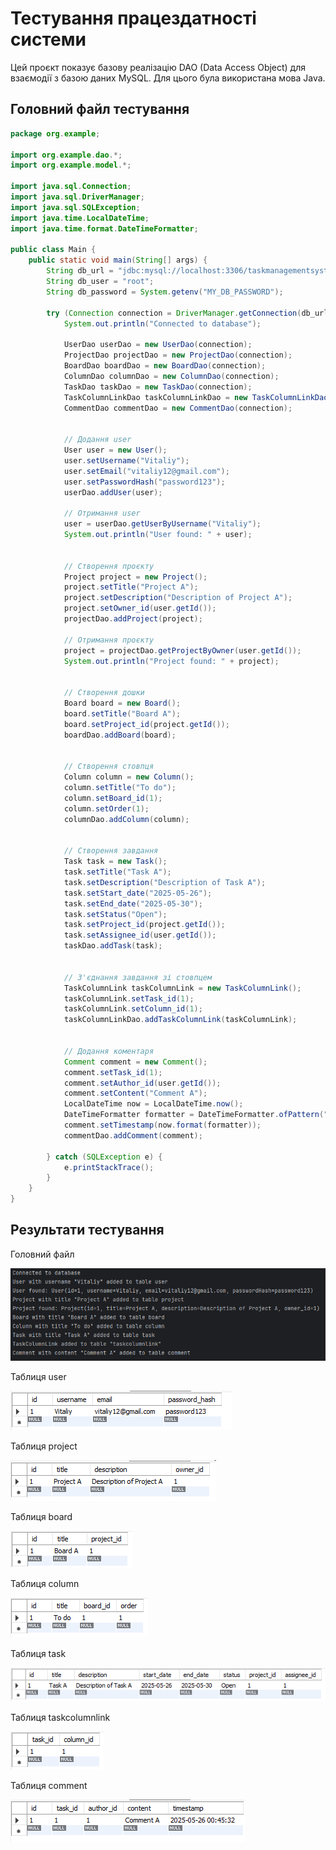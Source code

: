 
# Тестування працездатності системи

Цей проєкт показує базову реалізацію DAO (Data Access Object) для взаємодії з базою даних MySQL. Для цього була використана мова Java.

## Головний файл тестування ##
```java
package org.example;

import org.example.dao.*;
import org.example.model.*;

import java.sql.Connection;
import java.sql.DriverManager;
import java.sql.SQLException;
import java.time.LocalDateTime;
import java.time.format.DateTimeFormatter;

public class Main {
    public static void main(String[] args) {
        String db_url = "jdbc:mysql://localhost:3306/taskmanagementsystem";
        String db_user = "root";
        String db_password = System.getenv("MY_DB_PASSWORD");

        try (Connection connection = DriverManager.getConnection(db_url, db_user, db_password)) {
            System.out.println("Connected to database");

            UserDao userDao = new UserDao(connection);
            ProjectDao projectDao = new ProjectDao(connection);
            BoardDao boardDao = new BoardDao(connection);
            ColumnDao columnDao = new ColumnDao(connection);
            TaskDao taskDao = new TaskDao(connection);
            TaskColumnLinkDao taskColumnLinkDao = new TaskColumnLinkDao(connection);
            CommentDao commentDao = new CommentDao(connection);


            // Додання user
            User user = new User();
            user.setUsername("Vitaliy");
            user.setEmail("vitaliy12@gmail.com");
            user.setPasswordHash("password123");
            userDao.addUser(user);

            // Отримання user
            user = userDao.getUserByUsername("Vitaliy");
            System.out.println("User found: " + user);


            // Створення проєкту
            Project project = new Project();
            project.setTitle("Project A");
            project.setDescription("Description of Project A");
            project.setOwner_id(user.getId());
            projectDao.addProject(project);

            // Отримання проєкту
            project = projectDao.getProjectByOwner(user.getId());
            System.out.println("Project found: " + project);


            // Створення дошки
            Board board = new Board();
            board.setTitle("Board A");
            board.setProject_id(project.getId());
            boardDao.addBoard(board);


            // Створення стовпця
            Column column = new Column();
            column.setTitle("To do");
            column.setBoard_id(1);
            column.setOrder(1);
            columnDao.addColumn(column);


            // Створення завдання
            Task task = new Task();
            task.setTitle("Task A");
            task.setDescription("Description of Task A");
            task.setStart_date("2025-05-26");
            task.setEnd_date("2025-05-30");
            task.setStatus("Open");
            task.setProject_id(project.getId());
            task.setAssignee_id(user.getId());
            taskDao.addTask(task);


            // З'єднання завдання зі стовпцем
            TaskColumnLink taskColumnLink = new TaskColumnLink();
            taskColumnLink.setTask_id(1);
            taskColumnLink.setColumn_id(1);
            taskColumnLinkDao.addTaskColumnLink(taskColumnLink);


            // Додання коментаря
            Comment comment = new Comment();
            comment.setTask_id(1);
            comment.setAuthor_id(user.getId());
            comment.setContent("Comment A");
            LocalDateTime now = LocalDateTime.now();
            DateTimeFormatter formatter = DateTimeFormatter.ofPattern("yyyy-MM-dd HH:mm:ss");
            comment.setTimestamp(now.format(formatter));
            commentDao.addComment(comment);

        } catch (SQLException e) {
            e.printStackTrace();
        }
    }
}
```

## Результати тестування ##

Головний файл

![console_result](test_images/console_result.png)


Таблиця user

![user_table_result](test_images/user_table_result.png)


Таблиця project

![project_table_result](test_images/project_table_result.png)


Таблиця board

![board_table_result](test_images/board_table_result.png)


Таблиця column

![column_table_result](test_images/column_table_result.png)


Таблиця task

![task_table_result](test_images/task_table_result.png)


Таблиця taskcolumnlink

![taskcolumnlink_table_result](test_images/taskcolumnlink_table_result.png)


Таблиця comment

![comment_result](test_images/comment_table_result.png)


